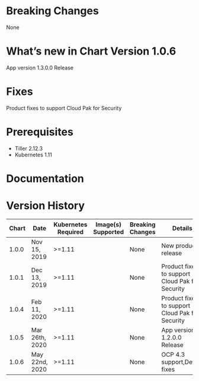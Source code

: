 # Breaking Changes
None

# What’s new in Chart Version 1.0.6
App version 1.3.0.0 Release


# Fixes
Product fixes to support Cloud Pak for Security

# Prerequisites
* Tiller 2.12.3
* Kubernetes 1.11

# Documentation


# Version History
| Chart | Date | Kubernetes Required | Image(s) Supported | Breaking Changes | Details |
| ----- | ---- | ------------ | ------------------ | ---------------- | ------- |
| 1.0.0| Nov 15, 2019|  >=1.11 | | None  | New product release |
| 1.0.1| Dec 13, 2019|  >=1.11 | | None  |Product fixes to support Cloud Pak for Security|
| 1.0.4| Feb 11, 2020|  >=1.11 | | None  |Product fixes to support Cloud Pak for Security|
| 1.0.5| Mar 26th, 2020|  >=1.11 | | None  | App version 1.2.0.0 Release|
| 1.0.6| May 22nd, 2020|  >=1.11 | | None  | OCP 4.3 support,Defect fixes|

